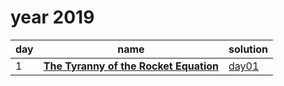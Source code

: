 # year 2019

| day | name | solution |
| --- | --- | --- |
| 1 | **[The Tyranny of the Rocket Equation](https://adventofcode.com/2019/day/1)** | [day01](/aoc/src/bin/aoc2019/aoc2019_01.rs) |